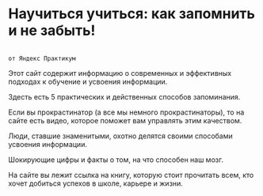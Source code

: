 # Научиться учиться: как запомнить и не забыть!

                                                                                                   от Яндекс Практикум

Этот сайт содержит информацию о современных и эффективных подходах к обучение и усвоения информации.

Здесть есть 5 практических и действенных способов запоминания.

Если вы прокрастинатор (а все мы немного прокрастинаторы), то на сайте есть видео, которое поможет вам управлять этим качеством. 

Люди, ставшие знаменитыми, охотно делятся своими способами усвоения информации. 

Шокирующие цифры и факты о том, на что способен наш мозг. 

На сайте вы лежит ссылка на книгу, которую стоит прочитать всем, кто хочет добиться успехов в школе, карьере и жизни.

